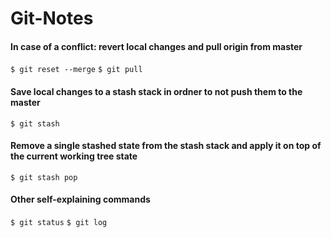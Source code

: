 # Git-Notes

#### In case of a conflict: revert local changes and pull origin from master
`$ git reset --merge`
`$ git pull`

#### Save local changes to a stash stack in ordner to not push them to the master
`$ git stash`

#### Remove a single stashed state from the stash stack and apply it on top of the current working tree state
`$ git stash pop`


#### Other self-explaining commands
`$ git status`
`$ git log`


